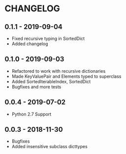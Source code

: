 # CHANGELOG

## 0.1.1 - 2019-09-04

* Fixed recursive typing in SortedDict
* Added changelog

## 0.1.0 - 2019-09-03

* Refactored to work with recursive dictionaries
* Made KeyValuePair and Elements typed to superclass
* Added SortedIterableIndex, SortedDict
* Bugfixes and more tests

## 0.0.4 - 2019-07-02

* Python 2.7 Support

## 0.0.3 - 2018-11-30

* Bugfixes
* Added insensitive subclass dicttypes